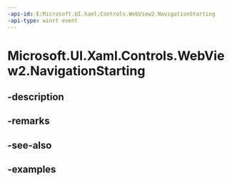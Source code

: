 ```yaml
---
-api-id: E:Microsoft.UI.Xaml.Controls.WebView2.NavigationStarting
-api-type: winrt event
---
```


# Microsoft.UI.Xaml.Controls.WebView2.NavigationStarting

<!--
public event Windows.Foundation.TypedEventHandler<Microsoft.UI.Xaml.Controls.WebView2,Microsoft.UI.Xaml.Controls.WebView2NavigationStartingEventArgs> NavigationStarting;
-->


## -description

## -remarks

## -see-also

## -examples


